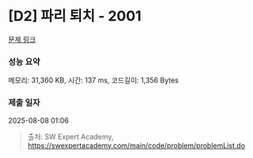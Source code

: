 # [D2] 파리 퇴치 - 2001 

[문제 링크](https://swexpertacademy.com/main/code/problem/problemDetail.do?contestProbId=AV5PzOCKAigDFAUq) 

### 성능 요약

메모리: 31,360 KB, 시간: 137 ms, 코드길이: 1,356 Bytes

### 제출 일자

2025-08-08 01:06



> 출처: SW Expert Academy, https://swexpertacademy.com/main/code/problem/problemList.do